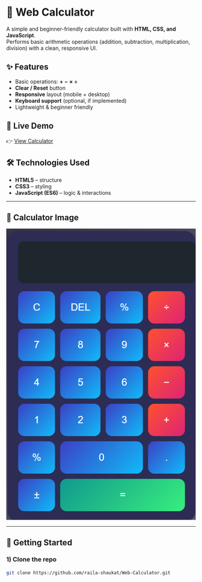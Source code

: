# 📱 Web Calculator

A simple and beginner-friendly calculator built with **HTML, CSS, and JavaScript**.  
Performs basic arithmetic operations (addition, subtraction, multiplication, division) with a clean, responsive UI.


## ✨ Features
- Basic operations: **+ − × ÷**
- **Clear / Reset** button
- **Responsive** layout (mobile + desktop)
- **Keyboard support** (optional, if implemented)
- Lightweight & beginner friendly


## 🚀 Live Demo
👉 [View Calculator](https://raila-shaukat.github.io/Web-Calculator/)


## 🛠️ Technologies Used
- **HTML5** – structure
- **CSS3** – styling
- **JavaScript (ES6)** – logic & interactions

---

## 📸 Calculator Image


![Calculator Image](image.png)

---

## 📂 Getting Started

### 1) Clone the repo
```bash
git clone https://github.com/raila-shaukat/Web-Calculator.git

